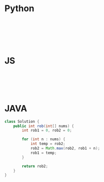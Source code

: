 # Python

```python
        
```

<br />
<br />
<br />

# JS

```

```

<br />
<br />
<br />

# JAVA
```java
class Solution {
    public int rob(int[] nums) {
        int rob1 = 0, rob2 = 0;

        for (int n : nums) {
            int temp = rob2;
            rob2 = Math.max(rob2, rob1 + n);
            rob1 = temp;
        }

        return rob2;
    }
}
```